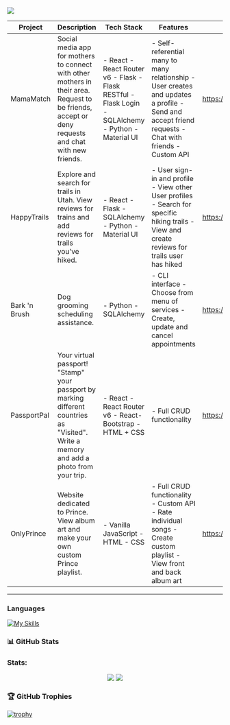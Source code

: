 <!-- ![White and Back Creative Marketing Agency Name Facebook Cover] -->
<img src="https://github.com/sarahadean/sarahadean/assets/128323898/e8d58324-b531-4f1c-a192-d773b8d434fb"/>



| Project       | Description                                                                                                                                           | Tech Stack                                                                                          | Features                                                                                                                                               | Repo                                                | Demo |
|---------------|-------------------------------------------------------------------------------------------------------------------------------------------------------|-----------------------------------------------------------------------------------------------------|--------------------------------------------------------------------------------------------------------------------------------------------------------|-----------------------------------------------------|------|
| MamaMatch     | Social media app for mothers to connect with other mothers in their area. Request to be friends, accept or deny requests and  chat with new friends.  | - React - React Router v6 - Flask - Flask RESTful - Flask Login - SQLAlchemy - Python - Material UI | - Self-referential  many to many relationship - User creates and updates a profile - Send and accept friend  requests - Chat with friends - Custom API | https://github.com/sarahadean/capstone              |      |
| HappyTrails   | Explore and search for trails in Utah.  View reviews for trains and add reviews for  trails you've hiked.                                             | - React - Flask - SQLAlchemy - Python - Material UI                                                 | - User sign-in and profile - View other User profiles - Search for specific hiking  trails - View and create reviews for  trails user has hiked        | https://github.com/rachelsteiner91/HappyTrails      |      |
| Bark 'n Brush | Dog grooming scheduling assistance.                                                                                                                   | - Python - SQLAlchemy                                                                               | - CLI interface - Choose from menu of services - Create, update and cancel appointments                                                                | https://github.com/sarahadean/bark_n_brush_project  |      |
| PassportPal   | Your virtual passport! "Stamp" your passport by marking different countries as "Visited". Write a memory and add a photo from your trip.              | - React - React Router v6 - React-Bootstrap - HTML + CSS                                            | - Full CRUD functionality                                                                                                                              | https://github.com/sarahadean/PassportPal           |      |
| OnlyPrince    | Website dedicated to Prince. View album art and make your own custom Prince playlist.                                                                 | - Vanilla JavaScript - HTML - CSS                                                                   | - Full CRUD functionality - Custom API - Rate individual songs - Create custom playlist - View front and back album art                                | https://github.com/sarahadean/Prince_Albums_Project |      |
--- 

### **Languages**
[![My Skills](https://skillicons.dev/icons?i=js,html,css,github,matlab,py,flask,react,vscode)](https://skillicons.dev)

### 📊 **GitHub Stats**

<!-- <p><img align="center" src="https://github-readme-stats.vercel.app/api?username=sarahadean&show_icons=true&theme=shadow_blue" alt="sarahadean" /></p>
[![Top Langs](https://github-readme-stats.vercel.app/api/top-langs/?username=sarahadean&layout=donut)](https://github.com/sarahadean/github-readme-stats) -->

<h3 align="Left">Stats:</h3>
<div align="center">
<img src="https://streak-stats.demolab.com?user=sarahadean&theme=nightowl"/>
<img src="https://github-readme-stats.vercel.app/api/top-langs/?username=sarahadean&layout=compact&theme=nightowl" />
</div>

<!-- ![](http://github-profile-summary-cards.vercel.app/api/cards/profile-details?username=sarahadean&theme=nightowl)
![](http://github-profile-summary-cards.vercel.app/api/cards/repos-per-language?username=sarahadean&theme=nightowl)
![](http://github-profile-summary-cards.vercel.app/api/cards/most-commit-language?username=sarahadean&theme=nightowl)
![](http://github-profile-summary-cards.vercel.app/api/cards/stats?username=sarahadean&theme=nightowl)
![](http://github-profile-summary-cards.vercel.app/api/cards/productive-time?username=sarahadean&theme=nightowl) -->
<!-- ![](http://github-profile-summary-cards.vercel.app/api/cards/productive-time?username=sarahadean&theme=github_dark&utcOffset=8) -->

### 🏆 **GitHub Trophies**
<!-- https://github-profile-trophy.vercel.app/?username=ryo-ma&theme=onedark -->
[![trophy](https://github-profile-trophy.vercel.app/?username=sarahadean&theme=onedark)](https://github.com/ryo-ma/github-profile-trophy)
<!-- - 👀 I’m interested in '' -->
<!-- - 🌱 I’m currently learning Python and SQL -->
<!-- - 💞️ I’m looking to collaborate on ...
- 📫 How to reach me ... -->

<!---
sarahadean/sarahadean is a ✨ special ✨ repository because its `README.md` (this file) appears on your GitHub profile.
You can click the Preview link to take a look at your changes.
--->
